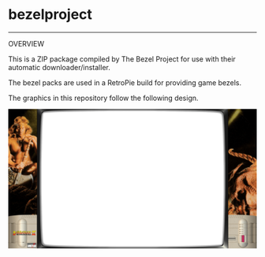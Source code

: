 # bezelproject

-------
OVERVIEW

This is a ZIP package compiled by The Bezel Project for use with their automatic downloader/installer.

The bezel packs are used in a RetroPie build for providing game bezels.

The graphics in this repository follow the following design.

![Sample bezel](https://github.com/thebezelproject/bezelproject-AmstradGX4000/blob/master/retroarch/overlay/GameBezels/AmstradGX4000/Barbarian%202%20(Europe).png?raw=true)
